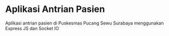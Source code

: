 # Aplikasi Antrian Pasien

Aplikasi antrian pasien di Puskesmas Pucang Sewu Surabaya menggunakan Express JS dan Socket IO
